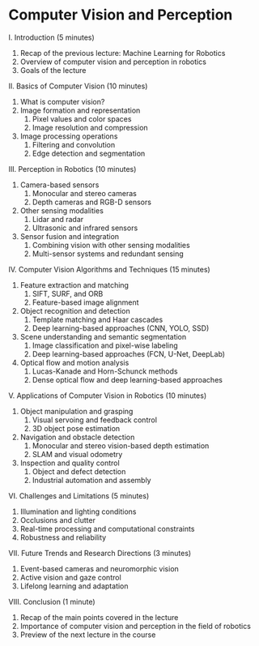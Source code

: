 # Computer Vision and Perception

I. Introduction (5 minutes)

1. Recap of the previous lecture: Machine Learning for Robotics
1. Overview of computer vision and perception in robotics
1. Goals of the lecture

II. Basics of Computer Vision (10 minutes)

1. What is computer vision?
1. Image formation and representation
    1. Pixel values and color spaces
    1. Image resolution and compression
1. Image processing operations
    1. Filtering and convolution
    1. Edge detection and segmentation

III. Perception in Robotics (10 minutes)

1. Camera-based sensors
    1. Monocular and stereo cameras
    1. Depth cameras and RGB-D sensors
1. Other sensing modalities
    1. Lidar and radar
    1. Ultrasonic and infrared sensors
1. Sensor fusion and integration
    1. Combining vision with other sensing modalities
    1. Multi-sensor systems and redundant sensing

IV. Computer Vision Algorithms and Techniques (15 minutes)

1. Feature extraction and matching
    1. SIFT, SURF, and ORB
    1. Feature-based image alignment
1. Object recognition and detection
    1. Template matching and Haar cascades
    1. Deep learning-based approaches (CNN, YOLO, SSD)
1. Scene understanding and semantic segmentation
    1. Image classification and pixel-wise labeling
    1. Deep learning-based approaches (FCN, U-Net, DeepLab)
1. Optical flow and motion analysis
    1. Lucas-Kanade and Horn-Schunck methods
    1. Dense optical flow and deep learning-based approaches

V. Applications of Computer Vision in Robotics (10 minutes)

1. Object manipulation and grasping
    1. Visual servoing and feedback control
    1. 3D object pose estimation
1. Navigation and obstacle detection
    1. Monocular and stereo vision-based depth estimation
    1. SLAM and visual odometry
1. Inspection and quality control
    1. Object and defect detection
    1. Industrial automation and assembly

VI. Challenges and Limitations (5 minutes)

1. Illumination and lighting conditions
1. Occlusions and clutter
1. Real-time processing and computational constraints
1. Robustness and reliability

VII. Future Trends and Research Directions (3 minutes)

1. Event-based cameras and neuromorphic vision
1. Active vision and gaze control
1. Lifelong learning and adaptation

VIII. Conclusion (1 minute)

1. Recap of the main points covered in the lecture
1. Importance of computer vision and perception in the field of robotics
1. Preview of the next lecture in the course

